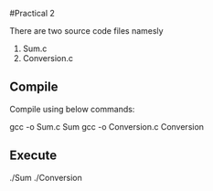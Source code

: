 #Practical 2

There are two source code files namesly 

1. Sum.c
2. Conversion.c

## Compile

Compile using below commands:

gcc -o Sum.c Sum
gcc -o Conversion.c Conversion

## Execute

./Sum
./Conversion


